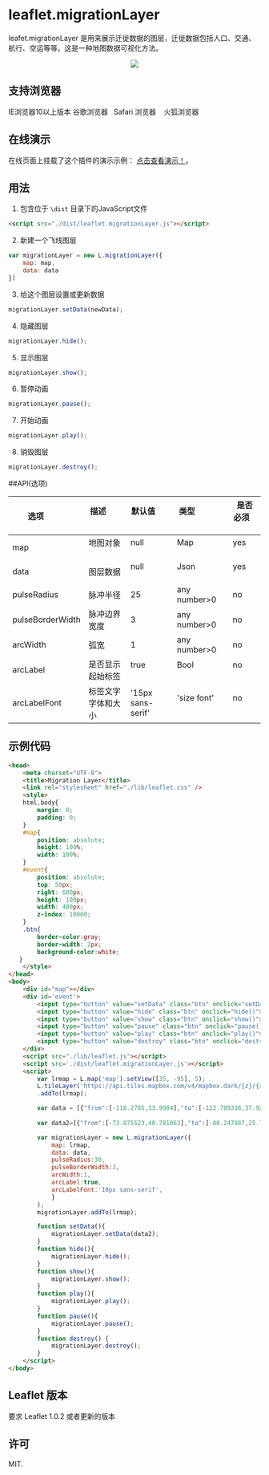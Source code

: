 # leaflet.migrationLayer

leafet.migrationLayer 是用来展示迁徙数据的图层，迁徙数据包括人口、交通、航行、空运等等。这是一种地图数据可视化方法。
<div style="text-align:center" align="center">
  <img src="https://react-map.github.io/leaflet.migrationLayer/demo.gif" />
</div>     

## 支持浏览器

IE浏览器10以上版本
谷歌浏览器  
Safari 浏览器   
火狐浏览器        

## 在线演示

在线页面上挂载了这个插件的演示示例： [点击查看演示！](https://react-map.github.io/leaflet.migrationLayer/)。

## 用法    

1. 包含位于 ```\dist``` 目录下的JavaScript文件
```html
<script src="./dist/leaflet.migrationLayer.js"></script>
```    
2. 新建一个飞线图层
```js
var migrationLayer = new L.migrationLayer({
    map: map,
    data: data
})
```     
3. 给这个图层设置或更新数据
```js
migrationLayer.setData(newData);
```   
4. 隐藏图层 
```js
migrationLayer.hide();
```   
5. 显示图层 
```js
migrationLayer.show();
```   
6. 暂停动画
```js
migrationLayer.pause();
```   
7. 开始动画
```js
migrationLayer.play();
```   
8. 销毁图层 
```js
migrationLayer.destroy();
```   

##API(选项)  

| 选项            | 描述                    | 默认值           | 类型                    | 是否必须       |
| --------------- | ---------------------- | -----------------| ------------------------ | -------------- | 
| map             | 地图对象                | null             | Map                      | yes             |
| data            | 图层数据                | null             | Json                     | yes            | 
| pulseRadius     | 脉冲半径                | 25               | any number>0             | no             |
| pulseBorderWidth| 脉冲边界宽度            | 3                | any number>0             | no             |
| arcWidth        | 弧宽                    | 1                | any number>0             | no             |
| arcLabel        | 是否显示起始标签         | true             | Bool                     | no             |
| arcLabelFont    | 标签文字字体和大小       | '15px sans-serif'| 'size font'              | no             |   

## 示例代码
```html
<head>
    <meta charset="UTF-8">
    <title>Migration Layer</title>
    <link rel="stylesheet" href="./lib/leaflet.css" />
    <style>
    html,body{
        margin: 0;
        padding: 0;
    }
    #map{
        position: absolute;
        height: 100%;
        width: 100%;
    }
    #event{
        position: absolute;
        top: 50px;
        right: 600px;
        height: 100px;
        width: 400px;
        z-index: 10000;
    }
    .btn{
        border-color:gray;
        border-width: 2px;
        background-color:white;
   }
    </style>
</head>
<body>
    <div id="map"></div>
    <div id='event'>
        <input type="button" value="setData" class="btn" onclick="setData()">
        <input type="button" value="hide" class="btn" onclick="hide()">
        <input type="button" value="show" class="btn" onclick="show()">
        <input type="button" value="pause" class="btn" onclick="pause()">
        <input type="button" value="play" class="btn" onclick="play()">
        <input type="button" value="destroy" class="btn" onclick="destroy()">
    </div>
    <script src="./lib/leaflet.js"></script>
    <script src='./dist/leaflet.migrationLayer.js'></script>
    <script>
        var lrmap = L.map('map').setView([35, -95], 5);
        L.tileLayer('https://api.tiles.mapbox.com/v4/mapbox.dark/{z}/{x}/{y}.png?access_token=pk.eyJ1IjoibWFwYm94IiwiYSI6ImNpejY4NXVycTA2emYycXBndHRqcmZ3N3gifQ.rJcFIG214AriISLbB6B5aw')
        .addTo(lrmap);

        var data = [{"from":[-118.2705,33.9984],"to":[-122.789336,37.920458],"labels":["Los Angeles","San Francisco"],"color":"#ff3a31"},{"from":[-118.2705,33.9984],"to":[-80.247887,25.792296],"labels":[null,"Miami"],"color":"#ff7e2b"},{"from":[-118.2705,33.9984],"to":[-73.999705,40.795047],"labels":[null,"New York"],"color":"#ffc726"},{"from":[-118.2705,33.9984],"to":[-87.724088,41.917846],"labels":[null,"Chicago"],"color":"#e9ff20"},{"from":[-118.2705,33.9984],"to":[-92.145189,46.77372],"labels":[null,"Duluth"],"color":"#99ff1b"},{"from":[-118.2705,33.9984],"to":[-111.824547,40.788055],"labels":[null,"Salt Lake"],"color":"#45ff15"},{"from":[-118.2705,33.9984],"to":[-111.364615,47.536109],"labels":[null,"Great Falls"],"color":"#10ff33"},{"from":[-118.2705,33.9984],"to":[-97.585039,35.511099],"labels":[null,"Oklahoma"],"color":"#0aff84"},{"from":[-118.2705,33.9984],"to":[-115.157907,36.173032],"labels":[null,"Las Vegas"],"color":"#05ffd9"},{"from":[-118.2705,33.9984],"to":[-103.196215,34.418753],"labels":[null,"Clovis"],"color":"#00ccff"}];
        
        var data2=[{"from":[-73.875523,40.781063],"to":[-80.247887,25.792296],"labels":["New York","Maima"],"color":"#05ffd9"},{"from":[-73.875523,40.781063],"to":[-118.2705,33.9984],"labels":[null,"Los Angeles"],"color":"#00ccff"},{"from":[-73.875523,40.781063],"to":[-87.724088,41.917846],"labels":[null,"Chicago"],"color":"#ffc726"},{"from":[-73.875523,40.781063],"to":[-71.058437,42.35902],"labels":[null,"Boston"],"color":"#e9ff20"},{"from":[-73.875523,40.781063],"to":[-75.683057,45.42172],"labels":[null,"Ottawa"],"color":"#99ff1b"}];

        var migrationLayer = new L.migrationLayer({
            map: lrmap,
            data: data,
            pulseRadius:30,
            pulseBorderWidth:3,
            arcWidth:1,
            arcLabel:true,
            arcLabelFont:'10px sans-serif',
            }
        );
        migrationLayer.addTo(lrmap);

        function setData(){
            migrationLayer.setData(data2);
        }
        function hide(){
            migrationLayer.hide();
        }
        function show(){
            migrationLayer.show();
        }
        function play(){
            migrationLayer.play();
        }
        function pause(){
            migrationLayer.pause();
        }
        function destroy() {
            migrationLayer.destroy();
        }
    </script>
</body>
```
## Leaflet 版本     
要求 Leaflet 1.0.2 或者更新的版本   

## 许可 
MIT.    
